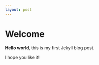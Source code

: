 ```yaml
---
layout: post
---
```


# Welcome

**Hello world**, this is my first Jekyll blog post.

I hope you like it!
